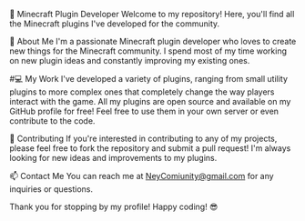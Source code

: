  🚀 Minecraft Plugin Developer 
Welcome to my repository! Here, you'll find all the Minecraft plugins I've developed for the community.

 🧐 About Me 
I'm a passionate Minecraft plugin developer who loves to create new things for the Minecraft community. I spend most of my time working on new plugin ideas and constantly improving my existing ones.

 #💻 My Work 
I've developed a variety of plugins, ranging from small utility plugins to more complex ones that completely change the way players interact with the game. All my plugins are open source and available on my GitHub profile for free! Feel free to use them in your own server or even contribute to the code.

 🤝 Contributing
If you're interested in contributing to any of my projects, please feel free to fork the repository and submit a pull request! I'm always looking for new ideas and improvements to my plugins.

 📫 Contact Me
You can reach me at NeyComiunity@gmail.com for any inquiries or questions. 

Thank you for stopping by my profile! Happy coding! 😎
